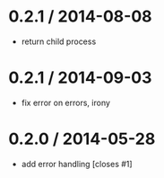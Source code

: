 0.2.1 / 2014-08-08 
==================

 * return child process

0.2.1 / 2014-09-03 
==================

 * fix error on errors, irony

0.2.0 / 2014-05-28 
==================

 * add error handling [closes #1]
